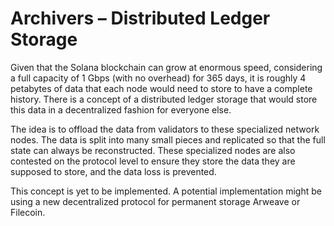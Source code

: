 # Archivers –⁠ Distributed Ledger Storage

Given that the Solana blockchain can grow at enormous speed, considering a full capacity of 1 Gbps (with no overhead) for 365 days, it is roughly 4 petabytes of data that each node would need to store to have a complete history. There is a concept of a distributed ledger storage that would store this data in a decentralized fashion for everyone else.

The idea is to offload the data from validators to these specialized network nodes. The data is split into many small pieces and replicated so that the full state can always be reconstructed. These specialized nodes are also contested on the protocol level to ensure they store the data they are supposed to store, and the data loss is prevented.

This concept is yet to be implemented. A potential implementation might be using a new decentralized protocol for permanent storage Arweave or Filecoin.
